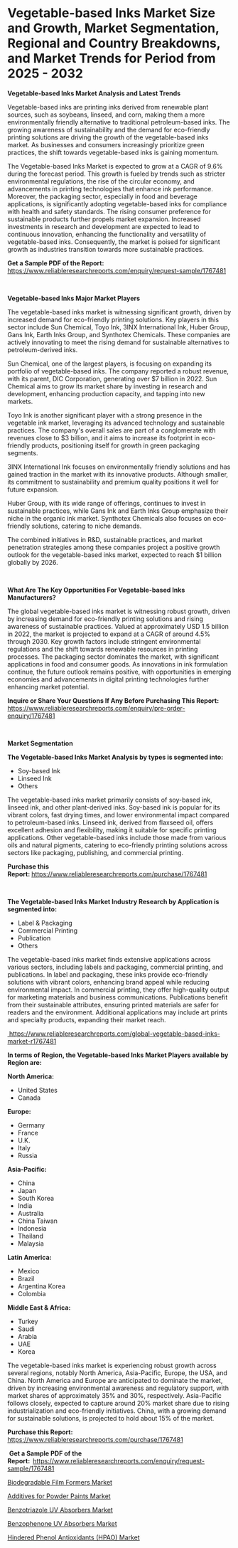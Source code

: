 <p><h1>Vegetable-based Inks Market Size and Growth, Market Segmentation, Regional and Country Breakdowns, and Market Trends for Period from 2025 -  2032</h1></p><p><strong>Vegetable-based Inks Market Analysis and Latest Trends</strong></p>
<p><p>Vegetable-based inks are printing inks derived from renewable plant sources, such as soybeans, linseed, and corn, making them a more environmentally friendly alternative to traditional petroleum-based inks. The growing awareness of sustainability and the demand for eco-friendly printing solutions are driving the growth of the vegetable-based inks market. As businesses and consumers increasingly prioritize green practices, the shift towards vegetable-based inks is gaining momentum.</p><p>The Vegetable-based Inks Market is expected to grow at a CAGR of 9.6% during the forecast period. This growth is fueled by trends such as stricter environmental regulations, the rise of the circular economy, and advancements in printing technologies that enhance ink performance. Moreover, the packaging sector, especially in food and beverage applications, is significantly adopting vegetable-based inks for compliance with health and safety standards. The rising consumer preference for sustainable products further propels market expansion. Increased investments in research and development are expected to lead to continuous innovation, enhancing the functionality and versatility of vegetable-based inks. Consequently, the market is poised for significant growth as industries transition towards more sustainable practices.</p></p>
<p><strong>Get a Sample PDF of the Report:&nbsp;</strong> <a href="https://www.reliableresearchreports.com/enquiry/request-sample/1767481?utm_campaign=102&utm_medium=2&utm_source=Github&utm_content=ia&utm_term=03042025&utm_id=vegetable-based-inks">https://www.reliableresearchreports.com/enquiry/request-sample/1767481</a></p>
<p>&nbsp;</p>
<p><strong>Vegetable-based Inks Major Market Players</strong></p>
<p><p>The vegetable-based inks market is witnessing significant growth, driven by increased demand for eco-friendly printing solutions. Key players in this sector include Sun Chemical, Toyo Ink, 3INX International Ink, Huber Group, Gans Ink, Earth Inks Group, and Synthotex Chemicals. These companies are actively innovating to meet the rising demand for sustainable alternatives to petroleum-derived inks.</p><p>Sun Chemical, one of the largest players, is focusing on expanding its portfolio of vegetable-based inks. The company reported a robust revenue, with its parent, DIC Corporation, generating over $7 billion in 2022. Sun Chemical aims to grow its market share by investing in research and development, enhancing production capacity, and tapping into new markets.</p><p>Toyo Ink is another significant player with a strong presence in the vegetable ink market, leveraging its advanced technology and sustainable practices. The company's overall sales are part of a conglomerate with revenues close to $3 billion, and it aims to increase its footprint in eco-friendly products, positioning itself for growth in green packaging segments.</p><p>3INX International Ink focuses on environmentally friendly solutions and has gained traction in the market with its innovative products. Although smaller, its commitment to sustainability and premium quality positions it well for future expansion.</p><p>Huber Group, with its wide range of offerings, continues to invest in sustainable practices, while Gans Ink and Earth Inks Group emphasize their niche in the organic ink market. Synthotex Chemicals also focuses on eco-friendly solutions, catering to niche demands.</p><p>The combined initiatives in R&D, sustainable practices, and market penetration strategies among these companies project a positive growth outlook for the vegetable-based inks market, expected to reach $1 billion globally by 2026.</p></p>
<p>&nbsp;</p>
<p><strong>What Are The Key Opportunities For Vegetable-based Inks Manufacturers?</strong></p>
<p><p>The global vegetable-based inks market is witnessing robust growth, driven by increasing demand for eco-friendly printing solutions and rising awareness of sustainable practices. Valued at approximately USD 1.5 billion in 2022, the market is projected to expand at a CAGR of around 4.5% through 2030. Key growth factors include stringent environmental regulations and the shift towards renewable resources in printing processes. The packaging sector dominates the market, with significant applications in food and consumer goods. As innovations in ink formulation continue, the future outlook remains positive, with opportunities in emerging economies and advancements in digital printing technologies further enhancing market potential.</p></p>
<p><strong>Inquire or Share Your Questions If Any Before Purchasing This Report:</strong> <a href="https://www.reliableresearchreports.com/enquiry/pre-order-enquiry/1767481?utm_campaign=102&utm_medium=2&utm_source=Github&utm_content=ia&utm_term=03042025&utm_id=vegetable-based-inks">https://www.reliableresearchreports.com/enquiry/pre-order-enquiry/1767481</a></p>
<p>&nbsp;</p>
<p><strong>Market Segmentation</strong></p>
<p><strong>The Vegetable-based Inks Market Analysis by types is segmented into:</strong></p>
<p><ul><li>Soy-based Ink</li><li>Linseed Ink</li><li>Others</li></ul></p>
<p><p>The vegetable-based inks market primarily consists of soy-based ink, linseed ink, and other plant-derived inks. Soy-based ink is popular for its vibrant colors, fast drying times, and lower environmental impact compared to petroleum-based inks. Linseed ink, derived from flaxseed oil, offers excellent adhesion and flexibility, making it suitable for specific printing applications. Other vegetable-based inks include those made from various oils and natural pigments, catering to eco-friendly printing solutions across sectors like packaging, publishing, and commercial printing.</p></p>
<p><strong>Purchase this Report:&nbsp;</strong><a href="https://www.reliableresearchreports.com/purchase/1767481?utm_campaign=102&utm_medium=2&utm_source=Github&utm_content=ia&utm_term=03042025&utm_id=vegetable-based-inks">https://www.reliableresearchreports.com/purchase/1767481</a></p>
<p>&nbsp;</p>
<p><strong>The Vegetable-based Inks Market Industry Research by Application is segmented into:</strong></p>
<p><ul><li>Label & Packaging</li><li>Commercial Printing</li><li>Publication</li><li>Others</li></ul></p>
<p><p>The vegetable-based inks market finds extensive applications across various sectors, including labels and packaging, commercial printing, and publications. In label and packaging, these inks provide eco-friendly solutions with vibrant colors, enhancing brand appeal while reducing environmental impact. In commercial printing, they offer high-quality output for marketing materials and business communications. Publications benefit from their sustainable attributes, ensuring printed materials are safer for readers and the environment. Additional applications may include art prints and specialty products, expanding their market reach.</p></p>
<p><a href="https://www.reliableresearchreports.com/global-vegetable-based-inks-market-r1767481?utm_campaign=102&utm_medium=2&utm_source=Github&utm_content=ia&utm_term=03042025&utm_id=vegetable-based-inks">&nbsp;https://www.reliableresearchreports.com/global-vegetable-based-inks-market-r1767481</a></p>
<p><strong>In terms of Region, the Vegetable-based Inks Market Players available by Region are:</strong></p>
<p>
    <p> <strong> North America: </strong>
        <ul>
            <li>United States</li>
            <li>Canada</li>
        </ul>
        </p> 
    <p> <strong> Europe: </strong>
        <ul>
            <li>Germany</li>
            <li>France</li>
            <li>U.K.</li>
            <li>Italy</li>
            <li>Russia</li>
        </ul>
        </p> 
    <p> <strong> Asia-Pacific: </strong>
        <ul>
            <li>China</li>
            <li>Japan</li>
            <li>South Korea</li>
            <li>India</li>
            <li>Australia</li>
            <li>China Taiwan</li>
            <li>Indonesia</li>
            <li>Thailand</li>
            <li>Malaysia</li>
        </ul>
        </p> 
    <p> <strong> Latin America: </strong>
        <ul>
            <li>Mexico</li>
            <li>Brazil</li>
            <li>Argentina Korea</li>
            <li>Colombia</li>
        </ul>
        </p> 
    <p> <strong> Middle East & Africa: </strong>
        <ul>
            <li>Turkey</li>
            <li>Saudi</li>
            <li>Arabia</li>
            <li>UAE</li>
            <li>Korea</li>
        </ul>
    </p>
    </p>
<p><p>The vegetable-based inks market is experiencing robust growth across several regions, notably North America, Asia-Pacific, Europe, the USA, and China. North America and Europe are anticipated to dominate the market, driven by increasing environmental awareness and regulatory support, with market shares of approximately 35% and 30%, respectively. Asia-Pacific follows closely, expected to capture around 20% market share due to rising industrialization and eco-friendly initiatives. China, with a growing demand for sustainable solutions, is projected to hold about 15% of the market.</p></p>
<p><strong>Purchase this Report: </strong><a href="https://www.reliableresearchreports.com/purchase/1767481?utm_campaign=102&utm_medium=2&utm_source=Github&utm_content=ia&utm_term=03042025&utm_id=vegetable-based-inks">https://www.reliableresearchreports.com/purchase/1767481</a></p>
<p>&nbsp;<strong>Get a Sample PDF of the Report:&nbsp;&nbsp;</strong><a href="https://www.reliableresearchreports.com/enquiry/request-sample/1767481?utm_campaign=102&utm_medium=2&utm_source=Github&utm_content=ia&utm_term=03042025&utm_id=vegetable-based-inks">https://www.reliableresearchreports.com/enquiry/request-sample/1767481</a></p>
<p><strong></strong></p>
<p><p><a href="https://github.com/ubavicachida/Market-Research-Report-List-1/blob/main/biodegradable-film-formers-market.md?utm_campaign=102&utm_medium=2&utm_source=Github&utm_content=ia&utm_term=03042025&utm_id=vegetable-based-inks">Biodegradable Film Formers Market</a></p><p><a href="https://github.com/vaduzunny/Market-Research-Report-List-1/blob/main/additives-for-powder-paints-market.md?utm_campaign=102&utm_medium=2&utm_source=Github&utm_content=ia&utm_term=03042025&utm_id=vegetable-based-inks">Additives for Powder Paints Market</a></p><p><a href="https://github.com/daleogrando/Market-Research-Report-List-1/blob/main/benzotriazole-uv-absorbers-market.md?utm_campaign=102&utm_medium=2&utm_source=Github&utm_content=ia&utm_term=03042025&utm_id=vegetable-based-inks">Benzotriazole UV Absorbers Market</a></p><p><a href="https://github.com/dayaanapis5/Market-Research-Report-List-1/blob/main/benzophenone-uv-absorbers-market.md?utm_campaign=102&utm_medium=2&utm_source=Github&utm_content=ia&utm_term=03042025&utm_id=vegetable-based-inks">Benzophenone UV Absorbers Market</a></p><p><a href="https://github.com/casimbrhelck/Market-Research-Report-List-1/blob/main/hindered-phenol-antioxidants-hpao-market.md?utm_campaign=102&utm_medium=2&utm_source=Github&utm_content=ia&utm_term=03042025&utm_id=vegetable-based-inks">Hindered Phenol Antioxidants (HPAO) Market</a></p></p>
